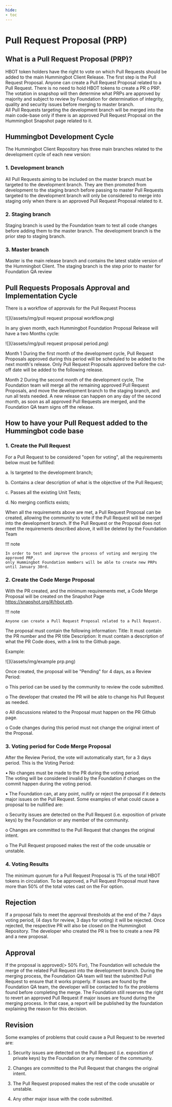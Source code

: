 ```yaml
---
hide:
- toc
---
```



# Pull Request Proposal (PRP)


## What is a Pull Request Proposal (PRP)?
HBOT token holders have the right to vote on which Pull Requests should be added to the main Hummingbot Client Release. The first step is the Pull Request Proposal. Anyone can create a Pull Request Proposal related to a Pull Request. There is no need to hold HBOT tokens to create a PR o PRP. The votation in snapshop will then determine what PRPs are approved by majority and subject to review by Foundation for determination of integrity, quality and security issues before merging to master branch.  
All Pull Requests targeting the development branch will be merged into the main code-base only if there is an approved Pull Request Proposal on the Hummingbot Snapshot page related to it.

## Hummingbot Development Cycle
The Hummingbot Client Repository has three main branches related to the development cycle of each new version:


### 1.	Development branch
All Pull Requests aiming to be included on the master branch must be targeted to the development branch. They are then promoted from development to the staging branch before passing to master
Pull Requests targeted to the development branch will only be considered to merge into staging only when there is an approved Pull Request Proposal related to it. 


### 2.	Staging branch

Staging branch is used by the Foundation team to test all code changes before adding them to the master branch. The development branch is the prior step to staging branch.


### 3.	 Master branch
Master is the main release branch and contains the latest stable version of the Hummingbot Client. The staging branch is the step prior to master for Foundation QA review



## Pull Requests Proposals Approval and Implementation Cycle


 There is a workflow of approvals for the Pull Request Process

 ![](/assets/img/pull request proposal workflow.png)


In any given month, each Hummingbot Foundation Proposal Release will have a two Months cycle:

![](/assets/img/pull request proposal period.png)


Month 1
During the first month of the development cycle, Pull Request Proposals approved during this period will be scheduled to be added to the next month's release.
Only Pull Request Proposals approved before the cut-off date will be added to the following release.


Month 2
During the second month of the development cycle, The Foundation team will merge all the remaining approved Pull Request Proposals, and move the development branch to the staging branch, and run all tests needed.
A new release can happen on any day of the second month, as soon as all approved Pull Requests are merged, and the Foundation QA team signs off the release.

## How to have your Pull Request added to the Hummingbot code base 


### 1. Create the Pull Request  


For a Pull Request to be considered "open for voting", all the requirements below must be fulfilled:  

a.	Is targeted to the development branch;  

b.	Contains a clear description of what is the objective of the Pull Request;  

c.	Passes all the existing Unit Tests;  

d.	No merging conflicts exists;  


When all the requirements above are met, a Pull Request Proposal can be created, allowing the community to vote if the Pull Request will be merged into the development branch. If the Pull Request or the Proposal does not meet the requirements described above, it will be deleted by the Foundation Team

!!! note

    In order to test and improve the process of voting and merging the approved PRP, 
    only Hummingbot Foundation members will be able to create new PRPs until January 30rd.


### 2. Create the Code Merge Proposal


With the PR created, and the minimum requirements met, a Code Merge Proposal will be created on the Snapshot Page  https://snapshot.org/#/hbot.eth.



!!! note

    Anyone can create a Pull Request Proposal related to a Pull Request.


The proposal must contain the following information:
Title: It must contain the PR number and the PR title
Description: It must contain a description of what the PR Code does, with a link to the Github page.



Example:

![](/assets/img/example prp.png)


Once created, the proposal will be "Pending" for 4 days, as a Review Period:   


o	This period can be used by the community to review the code submitted.  

o	The developer that created the PR will be able to change his Pull Request as needed.  

o	All discussions related to the Proposal must happen on the PR Github page. 

o	Code changes during this period must not change the original intent of the Proposal.  



### 3. Voting period for Code Merge Proposal


After the Review Period, the vote will automatically start, for a 3 days period. This is the Voting Period: 

•	No changes must be made to the PR during the voting period.  
The voting will be considered invalid by the Foundation if changes on the commit happen during the voting period.

•	The Foundation can, at any point, nullify or reject the proposal if it detects major issues on the Pull Request. Some examples of what could cause a proposal to be nullified are:  

o	Security issues are detected on the Pull Request (i.e. exposition of private keys) by the Foundation or any member of the community. 

o	Changes are committed to the Pull Request that changes the original intent. 

o	The Pull Request proposed makes the rest of the code unusable or unstable.


### 4. Voting Results


The minimum quorum for a Pull Request Proposal is 1% of the total HBOT tokens in circulation.
To be approved, a Pull Request Proposal must have more than 50% of the total votes cast on the For option.


## Rejection

If a proposal fails to meet the approval thresholds at the end of the 7 days voting period, (4 days for review, 3 days for voting) it will be rejected.
Once rejected, the respective PR will also be closed on the Hummingbot Repository.
The developer who created the PR is free to create a new PR and a new proposal.


## Approval

If the proposal is approved(> 50% For), The Foundation will schedule the merge of the related Pull Request into the development branch.
During the merging process, the Foundation QA team will test the submitted Pull Request to ensure that it works properly.
If issues are found by the Foundation QA team, the developer will be contacted to fix the problems found before completing the merge.
The Foundation still reserves the right to revert an approved Pull Request if major issues are found during the merging process. In that case, a report will be published by the foundation explaining the reason for this decision.

## Revision

Some examples of problems that could cause a Pull Request to be reverted are:  

1.	Security issues are detected on the Pull Request (i.e. exposition of private keys) by the Foundation or any member of the community.  

2.	Changes are committed to the Pull Request that changes the original intent.  

3.	The Pull Request proposed makes the rest of the code unusable or unstable.  

4.	Any other major issue with the code submitted.
